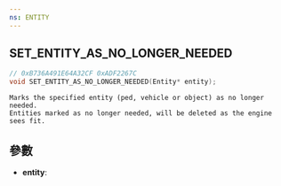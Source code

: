```yaml
---
ns: ENTITY
---
```

## SET_ENTITY_AS_NO_LONGER_NEEDED

```c
// 0xB736A491E64A32CF 0xADF2267C
void SET_ENTITY_AS_NO_LONGER_NEEDED(Entity* entity);
```

```
Marks the specified entity (ped, vehicle or object) as no longer needed.  
Entities marked as no longer needed, will be deleted as the engine sees fit.  
```

## 參數
* **entity**: 

